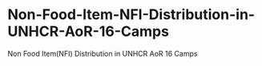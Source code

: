 # Non-Food-Item-NFI-Distribution-in-UNHCR-AoR-16-Camps
Non Food Item(NFI) Distribution in UNHCR AoR 16 Camps

